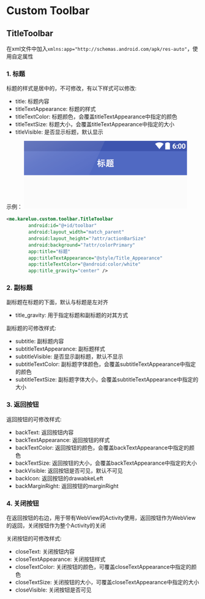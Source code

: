 # Custom Toolbar

## TitleToolbar

在xml文件中加入`xmlns:app="http://schemas.android.com/apk/res-auto"`，使用自定属性

### 1. 标题

标题的样式是居中的，不可修改，有以下样式可以修改:

- title: 标题内容
- titleTextAppearance: 标题的样式
- titleTextColor: 标题颜色，会覆盖titleTextAppearance中指定的颜色
- titleTextSize: 标题大小，会覆盖titleTextAppearance中指定的大小
- titleVisible: 是否显示标题，默认显示

示例：
![标题图片](/screenshots/title.png)


``` xml
<me.kareluo.custom.toolbar.TitleToolbar
        android:id="@+id/toolbar"
        android:layout_width="match_parent"
        android:layout_height="?attr/actionBarSize"
        android:background="?attr/colorPrimary"
        app:title="标题"
        app:titleTextAppearance="@style/Title_Appearance"
        app:titleTextColor="@android:color/white"
        app:title_gravity="center" />
```

### 2. 副标题

副标题在标题的下面，默认与标题是左对齐

- title_gravity: 用于指定标题和副标题的对其方式

副标题的可修改样式:

- subtitle: 副标题内容
- subtitleTextAppearance: 副标题样式
- subtitleVisible: 是否显示副标题，默认不显示
- subtitleTextColor: 副标题字体颜色，会覆盖subtitleTextAppearance中指定的颜色
- subtitleTextSize: 副标题字体大小，会覆盖subtitleTextAppearance中指定的大小

### 3. 返回按钮

返回按钮的可修改样式:

- backText: 返回按钮内容
- backTextAppearance: 返回按钮的样式
- backTextColor: 返回按钮的颜色，会覆盖backTextAppearance中指定的颜色
- backTextSize: 返回按钮的大小，会覆盖backTextAppearance中指定的大小
- backVisible: 返回按钮是否可见，默认不可见
- backIcon: 返回按钮的drawabkeLeft
- backMarginRight: 返回按钮的marginRight

### 4. 关闭按钮

在返回按钮的右边，用于带有WebView的Activity使用，返回按钮作为WebView的返回，关闭按钮作为整个Activity的关闭

关闭按钮的可修改样式:

- closeText: 关闭按钮内容
- closeTextAppearance: 关闭按钮样式
- closeTextColor: 关闭按钮的颜色，可覆盖closeTextAppearance中指定的颜色
- closeTextSize: 关闭按钮的大小，可覆盖closeTextAppearance中指定的大小
- closeVisible: 关闭按钮是否可见